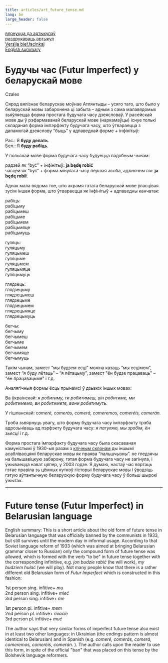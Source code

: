 ```yaml
---
title: articles/art_future_tense.md 
lang: be
large_header: false
---
```




<a href="articles_by.html">вярнуцца да артыкулаў</a><br />
<a href="#">раздрукаваць артыкул</a><br />
<a href="articles/art_future_tense2.html">Versija bieł.łacinkaj</a><br />
<a href="#english">English summary</a>

<h1 id="будучы-час-futur-imperfect-у-беларускай-мове">Будучы час (Futur Imperfect) у беларускай мове</h1>

Czalex


Сярод вялізнае беларускае моўнае Атлянтыды – усяго таго, што было у беларускай мовы забаронена ці забыта – адным з сама малавядомых зьяўляецца форма простага будучага часу дзеясловаў. У расейскай мове ды ў рэфармаванай беларускай мове (наркамаўцы) існуе толькі складаная форма імпэрфэкту будучага часу, што ўтвараецца з дапамогай дзеяслову “быць” у адпаведнай форме + інфінітыў:


Рас.: Я <strong>буду делать</strong>.<br />
Бел.: Я <strong>буду рабіць</strong>.


У польскай мове форма будучага часу будуецца падобным чынам:


радзей як “być” + інфінітыў: <strong>ja będę robić</strong><br />
часцей як “być” + форма мінулага часу першая асоба, адзіночны лік: <strong>ja będę robił</strong>.


Аднак мала вядома тое, што акрамя гэтага беларускай мове ўласцівая зусім іншая форма, што ўтвараецца як інфінітыў + адпаведны канчатак:

<table>
<colgroup>
<col style="width: 25%" />
<col style="width: 25%" />
<col style="width: 25%" />
<col style="width: 25%" />
</colgroup>
<tbody>
<tr class="odd">

рабіць:<br />
рабіць<span class="underline">му</span><br />
рабіць<span class="underline">меш</span><br />
рабіць<span class="underline">ме</span><br />
рабіць<span class="underline">мем</span><br />
рабіць<span class="underline">мяце</span><br />
рабіць<span class="underline">муць</span><br />

гуляць:<br />
гуляць<span class="underline">му</span><br />
гуляць<span class="underline">меш</span><br />
гуляць<span class="underline">ме</span><br />
гуляць<span class="underline">мем</span><br />
гуляць<span class="underline">мяце</span><br />
гуляць<span class="underline">муць</span><br />

глядзець:<br />
глядзець<span class="underline">му</span><br />
глядзець<span class="underline">меш</span><br />
глядзець<span class="underline">ме</span><br />
глядзець<span class="underline">мем</span><br />
глядзець<span class="underline">мяце</span><br />
глядзець<span class="underline">муць</span><br />

бегчы:<br />
бегчы<span class="underline">му</span><br />
бегчы<span class="underline">меш</span><br />
бегчы<span class="underline">ме</span><br />
бегчы<span class="underline">мем</span><br />
бегчы<span class="underline">мяце</span><br />
бегчы<span class="underline">муць</span><br />

Такім чынам, замест “мы будзем есці” можна казаць “мы есцімем”, замест “я буду лётаць” – “я лётацьму”, замест "ён будзе працаваць" – "ён працавацьме" і г.д.


Аналяґічныя формы ёсць прынамсі ў дзьвюх іншых мовах:


Ва ўкраінскай:  *я робитиму, ти робитимеш, він робитиме, ми робитимемо, ви робитимете, вони робитимуть.* 


У гішпанскай:  *comeré, comerás, comerá, comeremos, comeréis, comerán.* 


Трэба зьвярнуць увагу, што форму будучага часу імпэрфэкту трэба адрозьніваць ад пэрфэкту будучага часу:  *я пагуляю, мы зробім, ён зьесці*  і г.д.


Форма простага імпэрфэкту будучага часу была скасаваная камуністымі ў 1930-ыя разам з <a href="articles/art_vocative.html">клічным склонам</a> ды іншымі асаблівасцямі беларускае мовы як праява “пальшчызны”. не гледзячы на бальшавіцкую забарону, гэтая форма будучага часу не загінула, і ўжываецца нават цяпер, у 2003 годзе. Я думаю, настаў час вяртаць гэтае правіла зь цёмных куткоў гісторыі беларускае мовы і ўводзіць гэтую аўтэнтычную беларускую форму будучага часу ў больш шырокі ўжытак.

<hr />
<span id="english"></span>
<h1 id="future-tense-futur-imperfect-in-belarusian-language">Future tense (Futur Imperfect) in Belarusian language</h1>

English summary: This is a short article about the old form of future tense in Belarusian language that was officially banned by the communists in 1933, but still survives until the modern day in informal usage. According to that Soviet language reform of 1933 (which was aimed at bringing Belarusian grammar closer to Russian) only the compound form of future tense was allowed, which is formed with the verb "to be" in future tense together with the corresponding infinitive, e.g.  *jon budzie rabić*  (he will work),  *my budziem hulać*  (we will play). Not many people know that there is a rather different old Belarusian form of  *Futur Imperfect*  which is constructed in this fashion:


1st person sing. infitive+ *mu* <br />
2nd person sing. infitive+ *mieć* <br />
3rd person sing. infitive+ *me* <br />

1st person pl. infitive+ *mem* <br />
2nd person pl. infitive+ *miacie* <br />
3rd person pl. infitive+ *muć* <br />

The author says that very similar forms of imperfect future tense also exist in at least two other languages: in Ukrainian (the endings pattern is almost identical to Belarusian) and in Spanish (e.g.  *comeré, comerás, comerá, comeremos, comeréis, comerán.* ). The author calls upon the reader to use this form, in spite of the official "ban" that was placed on this tense by the Bolshevik language reformers.


